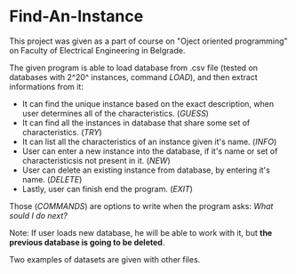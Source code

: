 # Find-An-Instance
This project was given as a part of course on "Oject oriented programming" on Faculty of Electrical Engineering in Belgrade. 

The given program is able to load database from .csv file (tested on databases with 2^20^ instances, command *LOAD*), and then extract informations from it:
  - It can find the unique instance based on the exact description, when user determines all of the characteristics. (*GUESS*)
  - It can find all the instances in database that share some set of characteristics. (*TRY*)
  - It can list all the characteristics of an instance given it's name. (*INFO*)
  - User can enter a new instance into the database, if it's name or set of characteristicsis not present in it. (*NEW*)
  - User can delete an existing instance from database, by entering it's name. (*DELETE*)
  - Lastly, user can finish end the program. (*EXIT*)

Those (*COMMANDS*) are options to write when the program asks: *What sould I do next?*

Note: If user loads new database, he will be able to work with it, but **the previous database is going to be deleted**.

Two examples of datasets are given with other files.
